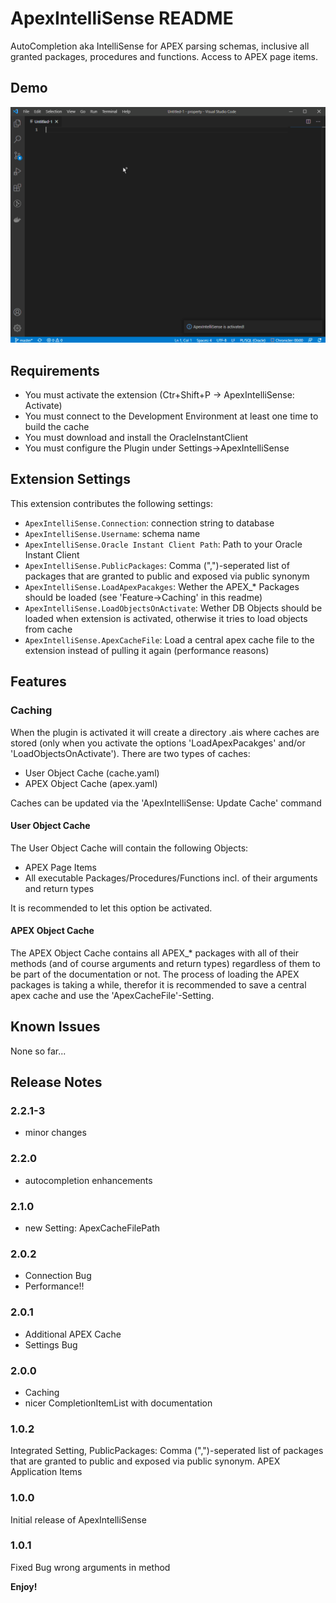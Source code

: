 # ApexIntelliSense README

AutoCompletion aka IntelliSense for APEX parsing schemas, inclusive all granted packages, procedures and functions. 
Access to APEX page items.

## Demo

![demo](demo.gif)

## Requirements
- You must activate the extension (Ctr+Shift+P -> ApexIntelliSense: Activate)
- You must connect to the Development Environment at least one time to build the cache
- You must download and install the OracleInstantClient 
- You must configure the Plugin under Settings->ApexIntelliSense

## Extension Settings

This extension contributes the following settings:

* `ApexIntelliSense.Connection`: connection string to database
* `ApexIntelliSense.Username`: schema name
* `ApexIntelliSense.Oracle Instant Client Path`: Path to your Oracle Instant Client
* `ApexIntelliSense.PublicPackages`: Comma (",")-seperated list of packages that are granted to public and exposed via public synonym 
* `ApexIntelliSense.LoadApexPacakges`: Wether the APEX_* Packages should be loaded (see 'Feature->Caching' in this readme)
* `ApexIntelliSense.LoadObjectsOnActivate`: Wether DB Objects should be loaded when extension is activated, otherwise it tries to load objects from cache
* `ApexIntelliSense.ApexCacheFile`: Load a central apex cache file to the extension instead of pulling it again (performance reasons)

## Features

### Caching
When the plugin is activated it will create a directory .ais where caches are stored (only when you activate the options 'LoadApexPacakges' and/or 'LoadObjectsOnActivate').
There are two types of caches:

- User Object Cache (cache.yaml)
- APEX Object Cache (apex.yaml)

Caches can be updated via the 'ApexIntelliSense: Update Cache' command

#### User Object Cache

The User Object Cache will contain the following Objects:

- APEX Page Items
- All executable Packages/Procedures/Functions incl. of their arguments and return types

It is recommended to let this option be activated.
#### APEX Object Cache

The APEX Object Cache contains all APEX_* packages with all of their methods (and of course arguments and return types) regardless of them to be part of the documentation or not. The process of loading the APEX packages is taking a while, therefor it is recommended to save a central apex cache and use the 'ApexCacheFile'-Setting.

## Known Issues

None so far...

## Release Notes

### 2.2.1-3
- minor changes

### 2.2.0
- autocompletion enhancements

### 2.1.0
- new Setting: ApexCacheFilePath

### 2.0.2
- Connection Bug
- Performance!!

### 2.0.1
- Additional APEX Cache
- Settings Bug

### 2.0.0
- Caching
- nicer CompletionItemList with documentation

### 1.0.2
Integrated Setting, PublicPackages:
Comma (",")-seperated list of packages that are granted to public and exposed via public synonym.
APEX Application Items

### 1.0.0
Initial release of ApexIntelliSense

### 1.0.1
Fixed Bug wrong arguments in method

**Enjoy!**
